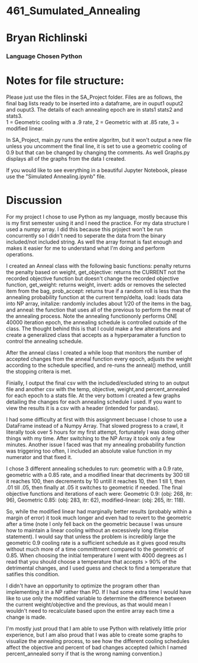 # 461_Sumulated_Annealing

# Bryan Richlinski

### Language Chosen Python

# Notes for file structure:
Please just use the files in the SA_Project folder. Files are as follows, the final bag lists ready to be inserted into a dataframe, are in ouput1 ouput2 and ouput3.  The details of each annealing epoch are in stats1 stats2 and stats3.  
1 = Geometric cooling with a .9 rate, 2 = Geometric with at .85 rate, 3 = modified linear.

In SA_Project, main.py runs the entire algoritm, but it won't output a new file unless you uncomment the final line, it is set to use a geometric cooling of 0.9 but that can be changed by changing the comments. As well Graphs.py displays all of the graphs from the data I created.  

If you would like to see everything in a beautiful Jupyter Notebook, please use the "Simulated Annealing.ipynb" file. 

# Discussion

For my project I chose to use Python as my language, mostly because this is my first semester using it and I need the practice. For my data structure I used a numpy array. I did this because this prjoject won't be run concurrently so I didn't need to seperate the data from the binary included/not included string. As well the array format is fast enough and makes it easier for me to understand what I'm doing and perform operations.  

I created an Anneal class with the following basic functions: penalty returns the penalty based on weight, get_objective: returns the CURRENT not the recorded objective function but doesn't change the recorded objective function, get_weight: returns weight, invert: adds or removes the selected item from the bag, prob_accept: returns true if a random roll is less than the annealing probability function at the current temp/delta, load: loads data into NP array, initalize: randomly includes about 1/20 of the items in the bag, and anneal: the function that uses all of the previous to perform the meat of the annealing process.  Note the annealing functiononly performs ONE 40000 iteration epoch, the annealing schedule is controlled outside of the class. The thought behind this is that I could make a few alterations and create a generalized class that accepts as a hyperparamater a function to control the annealing schedule. 

After the anneal class I created a while loop that monitors the number of accepted changes from the anneal function every epoch, adjusts the weight according to the schedule specified, and re-runs the anneal() method, untill the stopping critera is met. 

Finially, I output the final csv with the included/excluded string to an output file and another csv with the temp, objective, weight,and percent_annealed for each epoch to a stats file. At the very bottom I created a few graphs detailing the changes for each annealing schedule I used. If you want to view the results it is a csv with a header (intended for pandas). 

I had some difficulty at first with this assignment becuase I chose to use a DataFrame instead of a Numpy Array.  That slowed progress to a crawl, it literally took over 5 hours for my first attempt, fortunately I was doing other things with my time.  After switching to the NP Array it took only a few minutes.  Another issue I faced was that my annealing probability function was triggering too often, I included an absolute value function in my numerator and that fixed it.

I chose 3 different annealing schedules to run: geometric with a 0.9 rate, geometric with a 0.85 rate, and a modified linear that decriments by 300 till it reaches 100, then decrements by 10 untill it reaches 10, then 1 till 1, then .01 till .05, then finally at .05 it switches to geometric if needed. The final objective functions and iterations of each were:
Geometric 0.9: (obj: 268, itr: 96), 
Geometric 0.85: (obj: 283, itr: 62), 
modified-linear: (obj: 265, itr: 118). 

So, while the modified linear had marginally better results (probably within a margin of error) it took much longer and even had to revert to the geometric after a time (note I only fell back on the geometric because I was unsure how to maintain a linear cooling without an excessively long if/else statement). I would say that unless the problem is incredibly large the geometric 0.9 cooling rate is a sufficient schedule as it gives good results without much more of a time committment compared to the geometric of 0.85.  When choosing the initial temperature I went with 4000 degrees as I read that you should choose a temperature that accepts > 90% of the detrimental changes, and I used guess and check to find a temperature that satifies this condition. 

I didn't have an opportunity to optimize the program other than implementing it in a NP rather than PD. If I had some extra time I would have like to use only the modified variable to determine the difference between the current weight/objective and the previous, as that would mean I wouldn't need to recalculate based upon the entire array each time a change is made. 

I'm mostly just proud that I am able to use Python with relatively little prior experience, but I am also proud that I was able to create some graphs to visualize the annealing process, to see how the different cooling schedules affect the objective and percent of bad changes accepted (which I named percent_annealed sorry if that is the wrong naming convention.)

